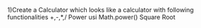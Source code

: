1)Create a Calculator which looks like a calculator with following functionalities 
+,-,*,/
Power usi Math.power()
Square Root
